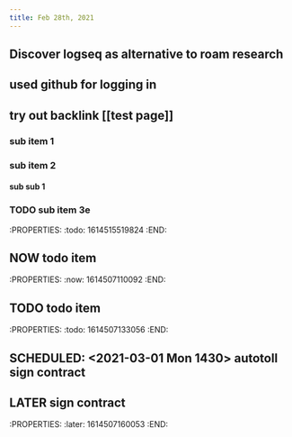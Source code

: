 ```yaml
---
title: Feb 28th, 2021
---
```


## Discover logseq as alternative to roam research
## used github for logging in
## try out backlink [[test page]]
### sub item 1
### sub item 2
#### sub sub 1
### TODO sub item 3e
:PROPERTIES:
:todo: 1614515519824
:END:
## NOW todo item
:PROPERTIES:
:now: 1614507110092
:END:
## TODO todo item
:PROPERTIES:
:todo: 1614507133056
:END:
## SCHEDULED: <2021-03-01 Mon 1430> autotoll sign contract
## LATER sign contract
:PROPERTIES:
:later: 1614507160053
:END:
##
